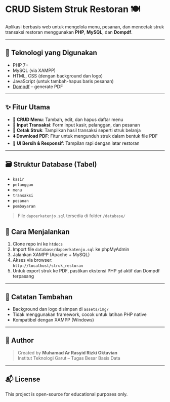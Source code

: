 # CRUD Sistem Struk Restoran 🍽️

Aplikasi berbasis web untuk mengelola menu, pesanan, dan mencetak struk transaksi restoran menggunakan **PHP**, **MySQL**, dan **Dompdf**.

---

## 🔧 Teknologi yang Digunakan

- PHP 7+
- MySQL (via XAMPP)
- HTML, CSS (dengan background dan logo)
- JavaScript (untuk tambah-hapus baris pesanan)
- [Dompdf](https://github.com/dompdf/dompdf) – generate PDF

---

## ✨ Fitur Utama

- **🔁 CRUD Menu**: Tambah, edit, dan hapus daftar menu
- **🧾 Input Transaksi**: Form input kasir, pelanggan, dan pesanan
- **📃 Cetak Struk**: Tampilkan hasil transaksi seperti struk belanja
- **⬇️ Download PDF**: Fitur untuk mengunduh struk dalam bentuk file PDF
- **🎨 UI Bersih & Responsif**: Tampilan rapi dengan latar restoran

---

## 🗃️ Struktur Database (Tabel)

- `kasir`
- `pelanggan`
- `menu`
- `transaksi`
- `pesanan`
- `pembayaran`

> File `dapoerkatenjo.sql` tersedia di folder `/database/`

## 🚀 Cara Menjalankan

1. Clone repo ini ke `htdocs`
2. Import file `database/dapoerkatenjo.sql` ke phpMyAdmin
3. Jalankan XAMPP (Apache + MySQL)
4. Akses via browser:  
   `http://localhost/struk_restoran`
5. Untuk export struk ke PDF, pastikan ekstensi PHP `gd` aktif dan Dompdf terpasang

---

## 📌 Catatan Tambahan

- Background dan logo disimpan di `assets/img/`
- Tidak menggunakan framework, cocok untuk latihan PHP native
- Kompatibel dengan XAMPP (Windows)

---

## 👤 Author

> Created by **Muhamad Ar Rasyid Rizki Oktavian**  
> Institut Teknologi Garut – Tugas Besar Basis Data

---

## 📬 License

This project is open-source for educational purposes only.
